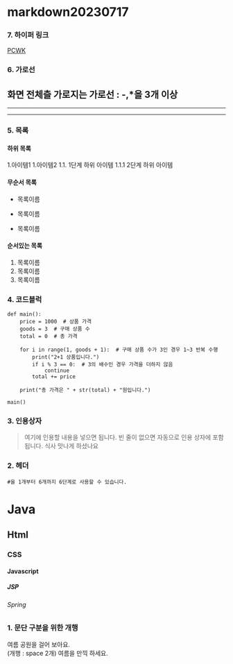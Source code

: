 # markdown20230717

### 7. 하이퍼 링크
[PCWK](https://cafe.daum.net/pcwk)


### 6. 가로선
화면 전체츨 가로지는 가로선 : -,*을 3개 이상
---
***
---

### 5. 목록
#### 하위 목록
1.아이템1
1.아이템2
  1.1. 1단계 하위 아이템
   1.1.1 2단계 하위 아이템

#### 무순서 목록
* 목록이름
- 목록이름
+ 목록이름

#### 순서있는 목록
1. 목록이름
2. 목록이름
3. 목록이름

### 4. 코드블럭
```
def main():
    price = 1000  # 상품 가격
    goods = 3  # 구매 상품 수
    total = 0  # 총 가격

    for i in range(1, goods + 1):  # 구매 상품 수가 3인 경우 1~3 반복 수행
        print("2+1 상품입니다.")
        if i % 3 == 0:  # 3의 배수인 경우 가격을 더하지 않음
            continue
        total += price

    print("총 가격은 " + str(total) + "원입니다.")

main()
```

### 3. 인용상자
>여기에 인용할 내용을 넣으면 됩니다.
>빈 줄이 없으면 자동으로 인용 상자에 포함 됩니다.
식사 맛나게 하셨나요

### 2. 헤더
```#을 1개부터 6개까지 6단계로 사용할 수 있습니다.```
# Java
## Html
### CSS
#### Javascript
##### JSP
###### Spring


### 1. 문단 구분을 위한 개행
여름 공원을 걸어 보아요.  
(개행 : space 2개)
여름을 만끽 하세요.
